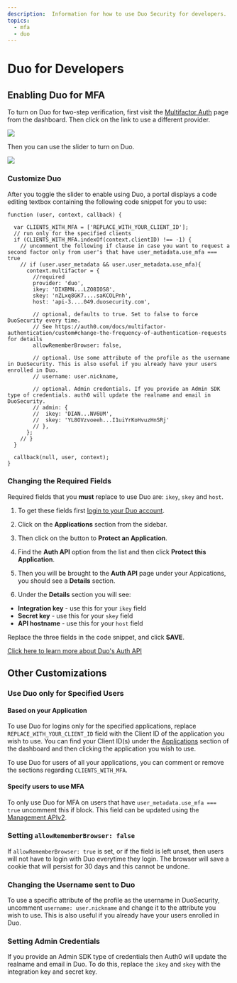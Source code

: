 ```yaml
---
description:  Information for how to use Duo Security for developers.
topics:
  - mfa
  - duo
---
```


# Duo for Developers

## Enabling Duo for MFA

To turn on Duo for two-step verification, first visit the [Multifactor Auth](${manage_url}/#/guardian) page from the dashboard. Then click on the link to use a different provider.

![](/media/articles/mfa/change-provider.png)

Then you can use the slider to turn on Duo.

![](/media/articles/mfa/toggle-duo.png)

### Customize Duo

After you toggle the slider to enable using Duo, a portal displays a code editing textbox containing the following code snippet for you to use:

```JS
function (user, context, callback) {

  var CLIENTS_WITH_MFA = ['REPLACE_WITH_YOUR_CLIENT_ID'];
  // run only for the specified clients
  if (CLIENTS_WITH_MFA.indexOf(context.clientID) !== -1) {
    // uncomment the following if clause in case you want to request a second factor only from user's that have user_metadata.use_mfa === true
    // if (user.user_metadata && user.user_metadata.use_mfa){
      context.multifactor = {
        //required
        provider: 'duo',
        ikey: 'DIXBMN...LZO8IOS8',
        skey: 'nZLxq8GK7....saKCOLPnh',
        host: 'api-3....049.duosecurity.com',

        // optional, defaults to true. Set to false to force DuoSecurity every time.
        // See https://auth0.com/docs/multifactor-authentication/custom#change-the-frequency-of-authentication-requests for details
        allowRememberBrowser: false,

        // optional. Use some attribute of the profile as the username in DuoSecurity. This is also useful if you already have your users enrolled in Duo.
        // username: user.nickname,

        // optional. Admin credentials. If you provide an Admin SDK type of credentials. auth0 will update the realname and email in DuoSecurity.
        // admin: {
        //  ikey: 'DIAN...NV6UM',
        //  skey: 'YL8OVzvoeeh...I1uiYrKoHvuzHnSRj'
        // },
      };
    // }
  }

  callback(null, user, context);
}
```

### Changing the Required Fields

Required fields that you **must** replace to use Duo are: `ikey`, `skey` and `host`.

1. To get these fields first [login to your Duo account](https://admin.duosecurity.com/login).

2. Click on the **Applications** section from the sidebar.

3. Then click on the button to **Protect an Application**.

4. Find the **Auth API** option from the list and then click **Protect this Application**.

5. Then you will be brought to the **Auth API** page under your Appications, you should see a **Details** section.

6. Under the **Details** section you will see:

* **Integration key** - use this for your `ikey` field
* **Secret key** - use this for your `skey` field
* **API hostname**  - use this for your `host` field

Replace the three fields in the code snippet, and click **SAVE**.

[Click here to learn more about Duo's Auth API](https://duo.com/docs/authapi)

## Other Customizations

### Use Duo only for Specified Users

#### Based on your Application
To use Duo for logins only for the specified applications, replace `REPLACE_WITH_YOUR_CLIENT_ID` field with the Client ID of the application you wish to use. You can find your Client ID(s) under the [Applications](${manage_url}/#/applications) section of the dashboard and then clicking the application you wish to use.

To use Duo for users of all your applications, you can comment or remove the sections regarding `CLIENTS_WITH_MFA`.

#### Specify users to use MFA
To only use Duo for MFA on users that have `user_metadata.use_mfa === true` uncomment this if block. This field can be updated using the [Management APIv2](/api/management/v2#!/Users/patch_users_by_id).

### Setting `allowRememberBrowser: false`
If `allowRememberBrowser: true` is set, or if the field is left unset, then users will not have to login with Duo everytime they login. The browser will save a cookie that will persist for 30 days and this cannot be undone.

### Changing the Username sent to Duo
To use a specific attribute of the profile as the username in DuoSecurity, uncomment `username: user.nickname` and change it to the attribute you wish to use. This is also useful if you already have your users enrolled in Duo.

### Setting Admin Credentials
If you provide an Admin SDK type of credentials then Auth0 will update the realname and email in Duo. To do this, replace the `ikey` and `skey` with the integration key and secret key.
